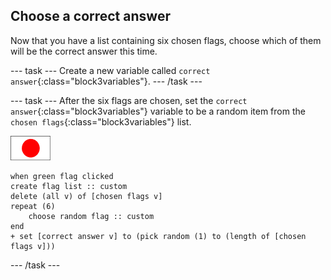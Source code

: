 ## Choose a correct answer

Now that you have a list containing six chosen flags, choose which of them will be the correct answer this time.

--- task ---
Create a new variable called `correct answer`{:class="block3variables"}.
--- /task ---

--- task ---
After the six flags are chosen, set the `correct answer`{:class="block3variables"} variable to be a random item from the `chosen flags`{:class="block3variables"} list.

![Flag sprite](images/flag-sprite.png)

```blocks3
when green flag clicked
create flag list :: custom
delete (all v) of [chosen flags v]
repeat (6)
    choose random flag :: custom
end
+ set [correct answer v] to (pick random (1) to (length of [chosen flags v]))
```
--- /task ---
